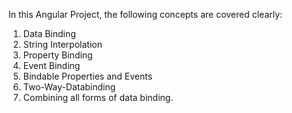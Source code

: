In this Angular Project, the following concepts are covered clearly:

1) Data Binding
2) String Interpolation
3) Property Binding
4) Event Binding
5) Bindable Properties and Events
6) Two-Way-Databinding
7) Combining all forms of data binding.